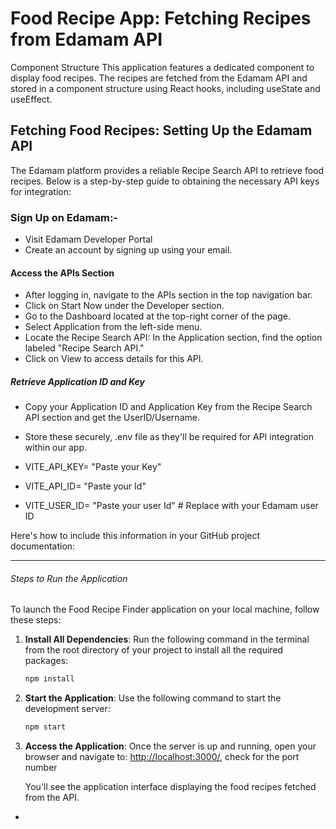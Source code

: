 # Food Recipe App: Fetching Recipes from Edamam API

Component Structure
This application features a dedicated component to display food recipes. The recipes are fetched from the Edamam API and stored in a component structure using React hooks, including useState and useEffect.

## Fetching Food Recipes: Setting Up the Edamam API

The Edamam platform provides a reliable Recipe Search API to retrieve food recipes. Below is a step-by-step guide to obtaining the necessary API keys for integration:

### Sign Up on Edamam:-
  - Visit Edamam Developer Portal
  - Create an account by signing up using your email.

#### Access the APIs Section
  - After logging in, navigate to the APIs section in the top navigation bar.
  - Click on Start Now under the Developer section.
  - Go to the Dashboard located at the top-right corner of the page.
  - Select Application from the left-side menu.
  - Locate the Recipe Search API: In the Application section, find the option labeled "Recipe Search API."
  - Click on View to access details for this API.

##### Retrieve Application ID and Key
  - Copy your Application ID and Application Key  from the Recipe Search API section and get the UserID/Username.
  - Store these securely, .env file as they'll be required for API integration within our app.

  - VITE_API_KEY= "Paste your Key"
  - VITE_API_ID= "Paste your Id"
  - VITE_USER_ID= "Paste your user Id"  # Replace with your Edamam user ID


Here's how to include this information in your GitHub project documentation:

---

###### Steps to Run the Application

To launch the Food Recipe Finder application on your local machine, follow these steps:

1. **Install All Dependencies**:
   Run the following command in the terminal from the root directory of your project to install all the required packages:
   ```bash
   npm install
   ```

2. **Start the Application**:
   Use the following command to start the development server:
   ```bash
   npm start
   ```

3. **Access the Application**:
   Once the server is up and running, open your browser and navigate to:
   [http://localhost:3000/](http://localhost:3000/), check for the port number
   
   You'll see the application interface displaying the food recipes fetched from the API.

-
